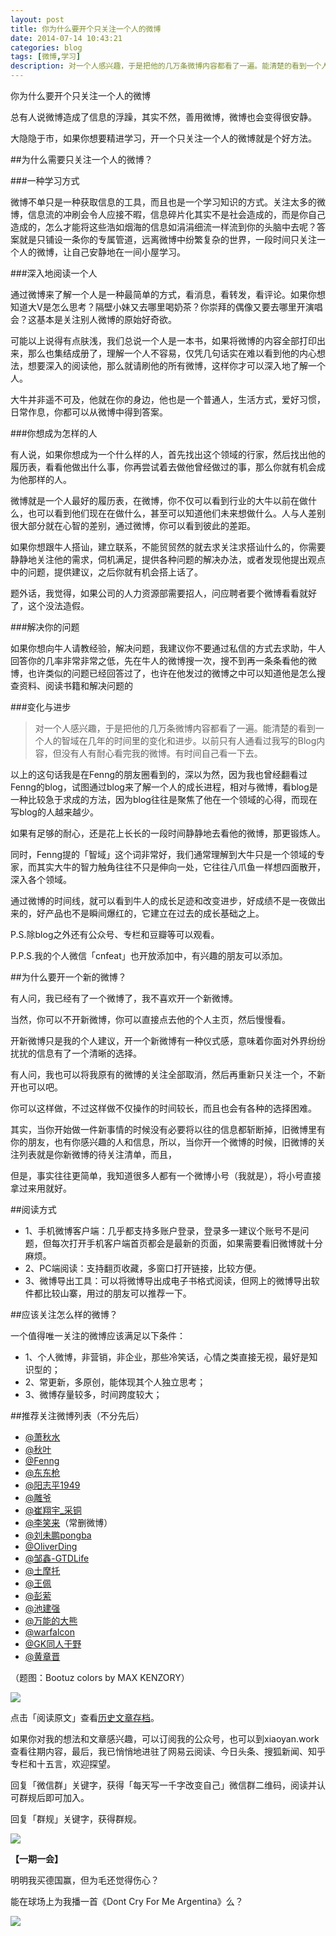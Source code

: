 ```yaml
---
layout: post
title: 你为什么要开个只关注一个人的微博
date: 2014-07-14 10:43:21
categories: blog
tags: [微博,学习]
description: 对一个人感兴趣，于是把他的几万条微博内容都看了一遍。能清楚的看到一个人的智域在几年的时间里的变化和进步。以前只有人通看过我写的Blog内容，但没有人有耐心看完我的微博。有时间自己看一下去。
---
```



你为什么要开个只关注一个人的微博

总有人说微博造成了信息的浮躁，其实不然，善用微博，微博也会变得很安静。

大隐隐于市，如果你想要精进学习，开一个只关注一个人的微博就是个好方法。

##为什么需要只关注一个人的微博？

###一种学习方式

微博不单只是一种获取信息的工具，而且也是一个学习知识的方式。关注太多的微博，信息流的冲刷会令人应接不暇，信息碎片化其实不是社会造成的，而是你自己造成的，怎么才能将这些浩如烟海的信息如涓涓细流一样流到你的头脑中去呢？答案就是只铺设一条你的专属管道，远离微博中纷繁复杂的世界，一段时间只关注一个人的微博，让自己安静地在一间小屋学习。

###深入地阅读一个人

通过微博来了解一个人是一种最简单的方式，看消息，看转发，看评论。如果你想知道大V是怎么思考？隔壁小妹又去哪里喝奶茶？你崇拜的偶像又要去哪里开演唱会？这基本是关注别人微博的原始好奇欲。

可能以上说得有点肤浅，我们总说一个人是一本书，如果将微博的内容全部打印出来，那么也集结成册了，理解一个人不容易，仅凭几句话实在难以看到他的内心想法，想要深入的阅读他，那么就请刷他的所有微博，这样你才可以深入地了解一个人。

大牛并非遥不可及，他就在你的身边，他也是一个普通人，生活方式，爱好习惯，日常作息，你都可以从微博中得到答案。


###你想成为怎样的人

有人说，如果你想成为一个什么样的人，首先找出这个领域的行家，然后找出他的履历表，看看他做出什么事，你再尝试着去做他曾经做过的事，那么你就有机会成为他那样的人。

微博就是一个人最好的履历表，在微博，你不仅可以看到行业的大牛以前在做什么，也可以看到他们现在在做什么，甚至可以知道他们未来想做什么。人与人差别很大部分就在心智的差别，通过微博，你可以看到彼此的差距。

如果你想跟牛人搭讪，建立联系，不能贸贸然的就去求关注求搭讪什么的，你需要静静地关注他的需求，伺机满足，提供各种问题的解决办法，或者发现他提出观点中的问题，提供建议，之后你就有机会搭上话了。

题外话，我觉得，如果公司的人力资源部需要招人，问应聘者要个微博看看就好了，这个没法造假。

###解决你的问题

如果你想向牛人请教经验，解决问题，我建议你不要通过私信的方式去求助，牛人回答你的几率非常非常之低，先在牛人的微博搜一次，搜不到再一条条看他的微博，也许类似的问题已经回答过了，也许在他发过的微博之中可以知道他是怎么搜查资料、阅读书籍和解决问题的

###变化与进步

>对一个人感兴趣，于是把他的几万条微博内容都看了一遍。能清楚的看到一个人的智域在几年的时间里的变化和进步。以前只有人通看过我写的Blog内容，但没有人有耐心看完我的微博。有时间自己看一下去。

以上的这句话我是在Fenng的朋友圈看到的，深以为然，因为我也曾经翻看过Fenng的blog，试图通过blog来了解一个人的成长进程，相对与微博，看blog是一种比较急于求成的方法，因为blog往往是聚焦了他在一个领域的心得，而现在写blog的人越来越少。

如果有足够的耐心，还是花上长长的一段时间静静地去看他的微博，那更锻炼人。

同时，Fenng提的「智域」这个词非常好，我们通常理解到大牛只是一个领域的专家，而其实大牛的智力触角往往不只是伸向一处，它往往八爪鱼一样想四面散开，深入各个领域。

通过微博的时间线，就可以看到牛人的成长足迹和改变进步，好成绩不是一夜做出来的，好产品也不是瞬间爆红的，它建立在过去的成长基础之上。

P.S.除blog之外还有公众号、专栏和豆瓣等可以观看。

P.P.S.我的个人微信「cnfeat」也开放添加中，有兴趣的朋友可以添加。

##为什么要开一个新的微博？

有人问，我已经有了一个微博了，我不喜欢开一个新微博。

当然，你可以不开新微博，你可以直接点去他的个人主页，然后慢慢看。

开新微博只是我的个人建议，开一个新微博有一种仪式感，意味着你面对外界纷纷扰扰的信息有了一个清晰的选择。

有人问，我也可以将我原有的微博的关注全部取消，然后再重新只关注一个，不新开也可以吧。

你可以这样做，不过这样做不仅操作的时间较长，而且也会有各种的选择困难。

其实，当你开始做一件新事情的时候没有必要将以往的信息都斩断掉，旧微博里有你的朋友，也有你感兴趣的人和信息，所以，当你开一个微博的时候，旧微博的关注列表就是你新微博的待关注清单，而且，

但是，事实往往更简单，我知道很多人都有一个微博小号（我就是），将小号直接拿过来用就好。

##阅读方式

- 1、手机微博客户端：几乎都支持多账户登录，登录多一建议个账号不是问题，但每次打开手机客户端首页都会是最新的页面，如果需要看旧微博就十分麻烦。
- 2、PC端阅读：支持翻页收藏，多窗口打开链接，比较方便。
- 3、微博导出工具：可以将微博导出成电子书格式阅读，但网上的微博导出软件都比较山寨，用过的朋友可以推荐一下。

##应该关注怎么样的微博？

一个值得唯一关注的微博应该满足以下条件：

- 1、个人微博，非营销，非企业，那些冷笑话，心情之类直接无视，最好是知识型的；
- 2、常更新，多原创，能体现其个人独立思考；
- 3、微博存量较多，时间跨度较大；

##推荐关注微博列表（不分先后）

- [@萧秋水](http://weibo.com/xiaoqiushui)
- [@秋叶](http://weibo.com/qiuyeppt)
- [@Fenng](http://weibo.com/fenng)
- [@东东枪](http://weibo.com/thisisdongdongqiang)
- [@阳志平1949](http://weibo.com/ouyangzhiping)
- [@雕爷](http://weibo.com/diaoye)
- [@崔翔宇_采铜](http://weibo.com/cuixiangyu7)
- [@李笑来](http://weibo.com/bylixiaolai)（常删微博）
- [@刘未鹏pongba](http://weibo.com/pongba)
- [@OliverDing](http://weibo.com/oliverding)
- [@邹鑫-GTDLife](http://weibo.com/gtdlife)
- [@土摩托](http://weibo.com/immusoul)
- [@王佩](http://weibo.com/wpei)
- [@彭萦](http://weibo.com/ying332)
- [@池建强](http://weibo.com/idreamland)
- [@万能的大熊](http://weibo.com/10961242)
- [@warfalcon](http://weibo.com/warfalcon)
- [@GK同人于野](http://weibo.com/geekonomics)
- [@黄章晋](http://weibo.com/huangzhangjinster)


（题图：Bootuz colors by MAX KENZORY）

![](http://cnfeat.qiniudn.com/mHDSX.png)

点击「阅读原文」查看[历史文章存档](http://xiaoyan.work)。

如果你对我的想法和文章感兴趣，可以订阅我的公众号，也可以到xiaoyan.work查看往期内容，最后，我已悄悄地进驻了网易云阅读、今日头条、搜狐新闻、知乎专栏和十五言，欢迎探望。

回复「微信群」关键字，获得「每天写一千字改变自己」微信群二维码，阅读并认可群规后即可加入。

回复「群规」关键字，获得群规。

![](http://cnfeat.qiniudn.com/1000.png)

**【一期一会】**

明明我买德国赢，但为毛还觉得伤心？

能在球场上为我播一首《Dont Cry For Me Argentina》么？

![](http://cnfeat.qiniudn.com/Image-2014-07-14-06-01-01.png)

